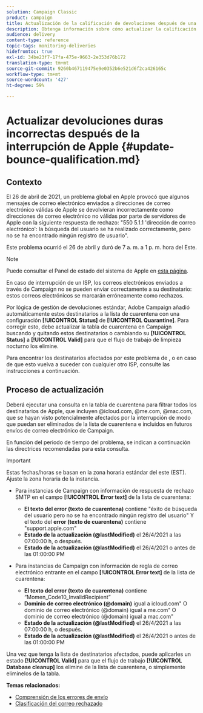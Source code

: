 ```yaml
---
solution: Campaign Classic
product: campaign
title: Actualización de la calificación de devoluciones después de una interrupción del ISP
description: Obtenga información sobre cómo actualizar la calificación de devoluciones después de una interrupción del ISP.
audience: delivery
content-type: reference
topic-tags: monitoring-deliveries
hidefromtoc: true
exl-id: 34be23f7-17fa-475e-9663-2e353d76b172
translation-type: tm+mt
source-git-commit: 9260b467119475e9e0352b6e521d6f2ca426165c
workflow-type: tm+mt
source-wordcount: '427'
ht-degree: 59%

---
```


# Actualizar devoluciones duras incorrectas después de la interrupción de Apple {#update-bounce-qualification.md}

## Contexto

El 26 de abril de 2021, un problema global en Apple provocó que algunos mensajes de correo electrónico enviados a direcciones de correo electrónico válidas de Apple se devolvieran incorrectamente como direcciones de correo electrónico no válidas por parte de servidores de Apple con la siguiente respuesta de rechazo:  &quot;550 5.1.1 &#39;dirección de correo electrónico&#39;: la búsqueda del usuario se ha realizado correctamente, pero no se ha encontrado ningún registro de usuario&quot;.

Este problema ocurrió el 26 de abril y duró de 7 a. m. a 1 p. m. hora del Este.

>[!NOTE]
>
>Puede consultar el Panel de estado del sistema de Apple en [esta página](https://www.apple.com/support/systemstatus/).

En caso de interrupción de un ISP, los correos electrónicos enviados a través de Campaign no se pueden enviar correctamente a su destinatario: estos correos electrónicos se marcarán erróneamente como rechazos.

Por lógica de gestión de devoluciones estándar, Adobe Campaign añadió automáticamente estos destinatarios a la lista de cuarentena con una configuración **[!UICONTROL Status]** de **[!UICONTROL Quarantine]**. Para corregir esto, debe actualizar la tabla de cuarentena en Campaign buscando y quitando estos destinatarios o cambiando su **[!UICONTROL Status]** a **[!UICONTROL Valid]** para que el flujo de trabajo de limpieza nocturno los elimine.

Para encontrar los destinatarios afectados por este problema de , o en caso de que esto vuelva a suceder con cualquier otro ISP, consulte las instrucciones a continuación.

## Proceso de actualización

Deberá ejecutar una consulta en la tabla de cuarentena para filtrar todos los destinatarios de Apple, que incluyen @icloud.com, @me.com, @mac.com, que se hayan visto potencialmente afectados por la interrupción de modo que puedan ser eliminados de la lista de cuarentena e incluidos en futuros envíos de correo electrónico de Campaign.

En función del periodo de tiempo del problema, se indican a continuación las directrices recomendadas para esta consulta.

>[!IMPORTANT]
>
>Estas fechas/horas se basan en la zona horaria estándar del este (EST). Ajuste la zona horaria de la instancia.

* Para instancias de Campaign con información de respuesta de rechazo SMTP en el campo **[!UICONTROL Error text]** de la lista de cuarentena:

   * **El texto del error (texto de cuarentena)**  contiene &quot;éxito de búsqueda del usuario pero no se ha encontrado ningún registro del usuario&quot; Y el texto del  **error (texto de cuarentena)**  contiene &quot;support.apple.com&quot;
   * **Estado de la actualización (@lastModified)** el 26/4/2021 a las 07:00:00 h, o después.
   * **Estado de la actualización (@lastModified)** el 26/4/2021 o antes de las 01:00:00 PM

* Para instancias de Campaign con información de regla de correo electrónico entrante en el campo **[!UICONTROL Error text]** de la lista de cuarentena:

   * **El texto del error (texto de cuarentena)** contiene “Momen_Code10_InvalidRecipient”
   * **Dominio de correo electrónico (@domain)**  igual a icloud.com&quot; O dominio de correo electrónico (@domain) igual a me.com&quot; O dominio de correo electrónico (@domain) igual a mac.com&quot;
   * **Estado de la actualización (@lastModified)** el 26/4/2021 a las 07:00:00 h, o después.
   * **Estado de la actualización (@lastModified)** el 26/4/2021 o antes de las 01:00:00 PM

Una vez que tenga la lista de destinatarios afectados, puede aplicarles un estado **[!UICONTROL Valid]** para que el flujo de trabajo **[!UICONTROL Database cleanup]** los elimine de la lista de cuarentena, o simplemente elimínelos de la tabla.

**Temas relacionados:**
* [Comprensión de los errores de envío](../../delivery/using/understanding-delivery-failures.md)
* [Clasificación del correo rechazado](../../delivery/using/understanding-delivery-failures.md#bounce-mail-qualification)
